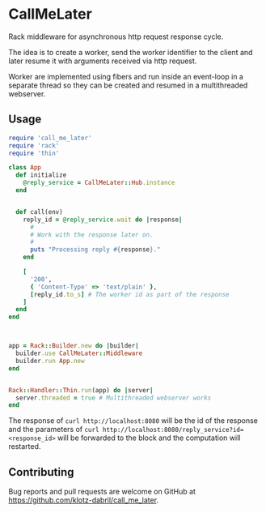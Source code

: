 # CallMeLater

Rack middleware for asynchronous http request response cycle.

The idea is to create a worker, send the worker identifier to the client
and later resume it with arguments received via http request.

Worker are implemented using fibers and run inside an event-loop in
a separate thread so they can be created and resumed in a multithreaded
webserver.


## Usage

```ruby
require 'call_me_later'
require 'rack'
require 'thin'

class App
  def initialize
    @reply_service = CallMeLater::Hub.instance
  end


  def call(env)
    reply_id = @reply_service.wait do |response|
      #
      # Work with the response later on.
      #
      puts "Processing reply #{response}."
    end

    [
      '200',
      { 'Content-Type' => 'text/plain' },
      [reply_id.to_s] # The worker id as part of the response
    ]
  end
end



app = Rack::Builder.new do |builder|
  builder.use CallMeLater::Middleware
  builder.run App.new
end


Rack::Handler::Thin.run(app) do |server|
  server.threaded = true # Multithreaded webserver works
end
```

The response of `curl http://localhost:8080` will be the id of the
response and the parameters of `curl
http://localhost:8080/reply_service?id=<response_id>` will be forwarded
to the block and the computation will restarted.


## Contributing

Bug reports and pull requests are welcome on GitHub at https://github.com/klotz-dabril/call_me_later.
